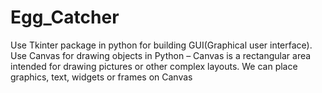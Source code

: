 # Egg_Catcher
Use Tkinter package in python for building GUI(Graphical user interface). Use Canvas for drawing objects in Python – Canvas is a rectangular area intended for drawing pictures or other complex layouts. We can place graphics, text, widgets or frames on Canvas
